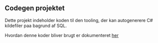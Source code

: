 ## Codegen projektet

Dette projekt indeholder koden til den tooling, der kan autogenerere C#
kildefiler paa bagrund af SQL.

Hvordan denne koder bliver brugt er dokumenteret [her](../../docs/codegen/buildsystem.md)
